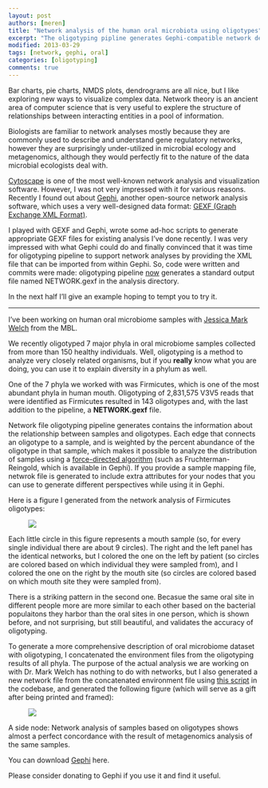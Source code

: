 ```yaml
---
layout: post
authors: [meren]
title: "Network analysis of the human oral microbiota using oligotypes"
excerpt: "The oligotyping pipline generates Gephi-compatible network descriptions."
modified: 2013-03-29 
tags: [network, gephi, oral]
categories: [oligotyping]
comments: true
---
```




Bar charts, pie charts, NMDS plots, dendrograms are all nice, but I like exploring new ways to visualize complex data. Network theory is an ancient area of computer science that is very useful to explere the structure of relationships between interacting entities in a pool of information.

Biologists are familiar to network analyses mostly because they are commonly used to describe and understand gene regulatory networks, however they are surprisingly under-utilized in microbial ecology and metagenomics, although they would perfectly fit to the nature of the data microbial ecologists deal with.

[Cytoscape](http://cytoscape.org/) is one of the most well-known network analysis and visualization software. However, I was not very impressed with it for various reasons. Recently I found out about [Gephi](http://gephi.org/), another open-source network analysis software, which uses a very well-designed data format: [GEXF (Graph Exchange XML Format)](http://gexf.net/format/).

I played with GEXF and Gephi, wrote some ad-hoc scripts to generate appropriate GEXF files for existing analysis I’ve done recently. I was very impressed with what Gephi could do and finally convinced that it was time for oligotyping pipeline to support network analyses by providing the XML file that can be imported from within Gephi. So, code were written and commits were made: oligotyping pipeline [now](https://github.com/meren/oligotyping/commit/9ead76024a27a72a53d5138204deea19effc5e8a) generates a standard output file named NETWORK.gexf in the analysis directory.

In the next half I’ll give an example hoping to tempt you to try it.

---

I’ve been working on human oral microbiome samples with [Jessica Mark Welch](http://www.mbl.edu/jbpc/staff/markwelchj/) from the MBL.

We recently oligotyped 7 major phyla in oral microbiome samples collected from more than 150 healthy individuals. Well, oligotyping is a method to analyze very closely related organisms, but if you **really** know what you are doing, you can use it to explain diversity in a phylum as well.

One of the 7 phyla we worked with was Firmicutes, which is one of the most abundant phyla in human mouth. Oligotyping of 2,831,575 V3V5 reads that were identified as Firmicutes resulted in 143 oligotypes and, with the last addition to the pipeline, a **NETWORK.gexf** file.

Network file oligotyping pipeline generates contains the information about the relationship between samples and oligotypes. Each edge that connects an oligotype to a sample, and is weighted by the percent abundance of the oligotype in that sample, which makes it possible to analyze the distribution of samples using a [force-directed algorithm](http://en.wikipedia.org/wiki/Force-directed_graph_drawing) (such as Fruchterman-Reingold, which is available in Gephi). If you provide a sample mapping file, netwrok file is generated to include extra attributes for your nodes that you can use to generate different perspectives while using it in Gephi.

Here is a figure I generated from the network analysis of Firmicutes oligotypes:

<figure>
	<a href="{{ site.url }}/images/oligotyping/firmicutes-oligotypes.png"><img src="{{ site.url }}/images/oligotyping/firmicutes-oligotypes.png"></a>
</figure>

Each little circle in this figure represents a mouth sample (so, for every single individual there are about 9 circles). The right and the left panel has the identical networks, but I colored the one on the left by patient (so circles are colored based on which individual they were sampled from), and I colored the one on the right by the mouth site (so circles are colored based on which mouth site they were sampled from).

There is a striking pattern in the second one. Becasue the same oral site in different people more are more similar to each other based on the bacterial populaitons they harbor than the oral sites in one person, which is shown before, and not surprising, but still beautiful, and validates the accuracy of oligotyping.

To generate a more comprehensive description of oral microbiome dataset with oligotyping, I concatenated the environment files from the oligotyping results of all phyla. The purpose of the actual analysis we are working on with Dr. Mark Welch has nothing to do with networks, but I also generated a new network file from the concatenated environment file using [this script](https://github.com/meren/oligotyping/blob/master/Scripts/generate_gephi_network_file.py) in the codebase, and generated the following figure (which will serve as a gift after being printed and framed):

<figure>
	<a href="{{ site.url }}/images/oligotyping/habitats-in-mouth.png"><img src="{{ site.url }}/images/oligotyping/habitats-in-mouth.png"></a>
</figure>

A side node: Network analysis of samples based on oligotypes shows almost a perfect concordance with the result of metagenomics analysis of the same samples.

You can download [Gephi](http://gephi.org/users/download/) here.

Please consider donating to Gephi if you use it and find it useful.
